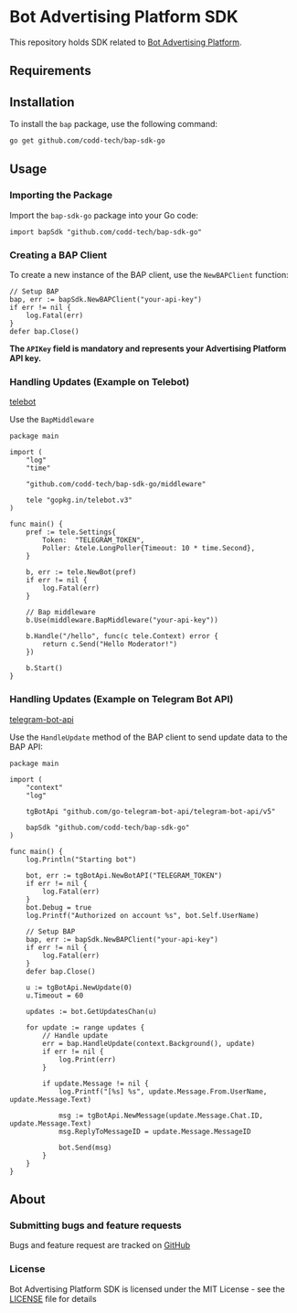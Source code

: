 # Bot Advertising Platform SDK

This repository holds SDK related to [Bot Advertising Platform](https://publisher.socialjet.pro/).

## Requirements

## Installation

To install the `bap` package, use the following command:

```bash
go get github.com/codd-tech/bap-sdk-go
```

## Usage

### Importing the Package

Import the `bap-sdk-go` package into your Go code:

```golang
import bapSdk "github.com/codd-tech/bap-sdk-go"
```

### Creating a BAP Client

To create a new instance of the BAP client, use the `NewBAPClient` function:

```golang
// Setup BAP
bap, err := bapSdk.NewBAPClient("your-api-key")
if err != nil {
    log.Fatal(err)
}
defer bap.Close()
```

**The `APIKey` field is mandatory and represents your Advertising Platform API key.** <br>

### Handling Updates (Example on Telebot)

[telebot](https://github.com/tucnak/telebot/tree/v3)

Use the `BapMiddleware`

```golang
package main

import (
	"log"
	"time"

	"github.com/codd-tech/bap-sdk-go/middleware"

	tele "gopkg.in/telebot.v3"
)

func main() {
	pref := tele.Settings{
		Token:  "TELEGRAM_TOKEN",
		Poller: &tele.LongPoller{Timeout: 10 * time.Second},
	}

	b, err := tele.NewBot(pref)
	if err != nil {
		log.Fatal(err)
	}

	// Bap middleware
	b.Use(middleware.BapMiddleware("your-api-key"))

	b.Handle("/hello", func(c tele.Context) error {
		return c.Send("Hello Moderator!")
	})

	b.Start()
}
```

### Handling Updates (Example on Telegram Bot API)

[telegram-bot-api](https://github.com/go-telegram-bot-api/telegram-bot-api)

Use the `HandleUpdate` method of the BAP client to send update data to the BAP API:

```golang
package main

import (
	"context"
	"log"

	tgBotApi "github.com/go-telegram-bot-api/telegram-bot-api/v5"

	bapSdk "github.com/codd-tech/bap-sdk-go"
)

func main() {
	log.Println("Starting bot")

	bot, err := tgBotApi.NewBotAPI("TELEGRAM_TOKEN")
	if err != nil {
		log.Fatal(err)
	}
	bot.Debug = true
	log.Printf("Authorized on account %s", bot.Self.UserName)

	// Setup BAP
	bap, err := bapSdk.NewBAPClient("your-api-key")
	if err != nil {
		log.Fatal(err)
	}
	defer bap.Close()

	u := tgBotApi.NewUpdate(0)
	u.Timeout = 60

	updates := bot.GetUpdatesChan(u)

	for update := range updates {
		// Handle update
		err = bap.HandleUpdate(context.Background(), update)
		if err != nil {
			log.Print(err)
		}

		if update.Message != nil {
			log.Printf("[%s] %s", update.Message.From.UserName, update.Message.Text)

			msg := tgBotApi.NewMessage(update.Message.Chat.ID, update.Message.Text)
			msg.ReplyToMessageID = update.Message.MessageID

			bot.Send(msg)
		}
	}
}

```

## About

### Submitting bugs and feature requests

Bugs and feature request are tracked on [GitHub](https://github.com/codd-tech/bap-sdk-go)

### License

Bot Advertising Platform SDK is licensed under the MIT License - see the [LICENSE](LICENSE) file for details
